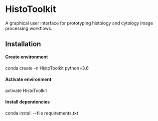 # HistoToolkit

A graphical user interface for prototyping histology and cytology image processing workflows.

## Installation
#### Create environment
conda create -n HistoToolkit python=3.6
#### Activate environment
activate HistoToolkit
#### Install dependencies
conda install --file requirements.txt